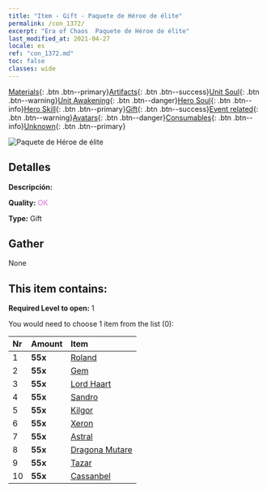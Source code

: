```yaml
---
title: "Item - Gift - Paquete de Héroe de élite"
permalink: /con_1372/
excerpt: "Era of Chaos  Paquete de Héroe de élite"
last_modified_at: 2021-04-27
locale: es
ref: "con_1372.md"
toc: false
classes: wide
---
```

 [Materials](/ItemsES/){: .btn .btn--primary}[Artifacts](/ItemsES/Artifacts/){: .btn .btn--success}[Unit Soul](/ItemsES/UnitSoul/){: .btn .btn--warning}[Unit Awakening](/ItemsES/UnitAwakening/){: .btn .btn--danger}[Hero Soul](/ItemsES/HeroSoul/){: .btn .btn--info}[Hero Skill](/ItemsES/HeroSkill/){: .btn .btn--primary}[Gift](/ItemsES/Gift/){: .btn .btn--success}[Event related](/ItemsES/Events/){: .btn .btn--warning}[Avatars](/ItemsES/Avatars/){: .btn .btn--danger}[Consumables](/ItemsES/Consumables/){: .btn .btn--info}[Unknown](/ItemsES/Unknown/){: .btn .btn--primary}

 ![Paquete de Héroe de élite](/images/t/i_907065.png)

## Detalles
 **Descripción:** 

 **Quality:** <span style="color: #DA70D6">OK</span>

 **Type:** Gift

## Gather

  None

## This item contains:

 **Required Level to open:** 1

 You would need to choose 1 item from the list (0):

  | Nr | Amount |     Item    |
  |:---|:-------|:------------|
  | 1 |  **55x** | [Roland](/ItemsES/her_362/) |  | 
  | 2 |  **55x** | [Gem](/ItemsES/her_369/) |  | 
  | 3 |  **55x** | [Lord Haart](/ItemsES/her_370/) |  | 
  | 4 |  **55x** | [Sandro](/ItemsES/her_371/) |  | 
  | 5 |  **55x** | [Kilgor](/ItemsES/her_374/) |  | 
  | 6 |  **55x** | [Xeron](/ItemsES/her_383/) |  | 
  | 7 |  **55x** | [Astral](/ItemsES/her_388/) |  | 
  | 8 |  **55x** | [Dragona Mutare](/ItemsES/her_390/) |  | 
  | 9 |  **55x** | [Tazar](/ItemsES/her_393/) |  | 
  | 10 |  **55x** | [Cassanbel](/ItemsES/her_396/) |  | 
